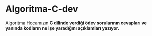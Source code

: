 # Algoritma-C-dev
Algoritma Hocamızın <b> C dilinde <b> verdiği ödev sorularının cevapları ve yanında kodların ne işe yaradığını açıklamları yazıyor.
